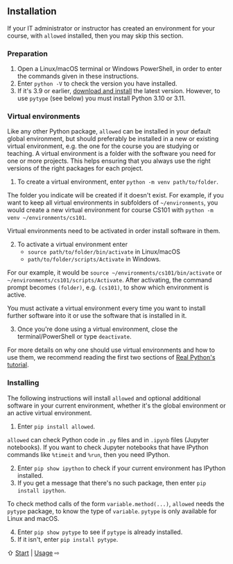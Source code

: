 ## Installation

If your IT administrator or instructor has created an environment for your course,
with `allowed` installed, then you may skip this section.

### Preparation
1. Open a Linux/macOS terminal or Windows PowerShell,
   in order to enter the commands given in these instructions.
2. Enter `python -V` to check the version you have installed.
3. If it's 3.9 or earlier, [download and install](https://www.python.org/downloads)
   the latest version.
   However, to use `pytype` (see below) you must install Python 3.10 or 3.11.

### Virtual environments
Like any other Python package, `allowed` can be installed in your default global environment,
but should preferably be installed in a new or existing virtual environment,
e.g. the one for the course you are studying or teaching.
A virtual environment is a folder with the software you need for one or more projects.
This helps ensuring that you always use the right versions of the right packages for
each project.

1. To create a virtual environment, enter `python -m venv path/to/folder`.

The folder you indicate will be created if it doesn't exist.
For example, if you want to keep all virtual environments in subfolders of `~/environments`,
you would create a new virtual environment for course CS101 with
`python -m venv ~/environments/cs101`.

Virtual environments need to be activated in order install software in them.

2. To activate a virtual environment enter
   - `source path/to/folder/bin/activate` in Linux/macOS
   - `path/to/folder/scripts/Activate` in Windows.

For our example, it would be `source ~/environments/cs101/bin/activate` or
`~/environments/cs101/scripts/Activate`.
After activating, the command prompt becomes `(folder)`, e.g. `(cs101)`,
to show which environment is active.

You must activate a virtual environment every time you want to
install further software into it or use the software that is installed in it.

3. Once you're done using a virtual environment,
   close the terminal/PowerShell or type `deactivate`.

For more details on why one should use virtual environments and how to use them,
we recommend reading the first two sections of
[Real Python's tutorial](https://realpython.com/python-virtual-environments-a-primer/).

### Installing
The following instructions will install `allowed` and optional additional software
in your current environment, whether it's the global environment or an active virtual environment.

1. Enter `pip install allowed`.

`allowed` can check Python code in `.py` files and in `.ipynb` files (Jupyter notebooks).
If you want to check Jupyter notebooks that have IPython commands
like `%timeit` and `%run`, then you need IPython.

2. Enter `pip show ipython` to check if your current environment has IPython installed.
3. If you get a message that there's no such package, then enter `pip install ipython`.

To check method calls of the form `variable.method(...)`, `allowed` needs
the `pytype` package, to know the type of `variable`.
`pytype` is only available for Linux and macOS.

4. Enter `pip show pytype` to see if `pytype` is already installed.
5. If it isn't, enter `pip install pytype`.

⇧ [Start](../README.md) | [Usage](usage.md) ⇨